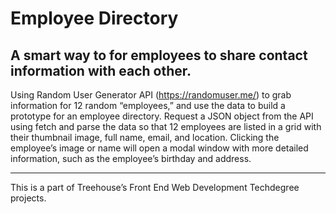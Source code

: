 # Employee Directory
## A smart way to for employees to share contact information with each other.
Using Random User Generator API (https://randomuser.me/) to grab information for 12 random “employees,” and use the data to build a prototype for an employee directory.
Request a JSON object from the API using fetch and parse the data so that 12 employees are listed in a grid with their thumbnail image, full name, email, and location.
Clicking the employee’s image or name will open a modal window with more detailed information, such as the employee’s birthday and address.

------------

This is a part of Treehouse’s Front End Web Development Techdegree projects.
